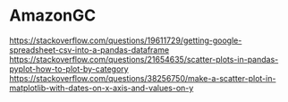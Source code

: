 # AmazonGC

https://stackoverflow.com/questions/19611729/getting-google-spreadsheet-csv-into-a-pandas-dataframe  
https://stackoverflow.com/questions/21654635/scatter-plots-in-pandas-pyplot-how-to-plot-by-category  
https://stackoverflow.com/questions/38256750/make-a-scatter-plot-in-matplotlib-with-dates-on-x-axis-and-values-on-y  
